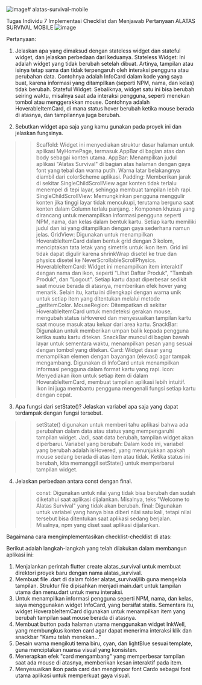 ![image](https://github.com/user-attachments/assets/8e2d09c0-c871-4623-ba79-d40c3bf5712f)# alatas-survival-mobile

Tugas Individu 7
Implementasi Checklist dan Menjawab Pertanyaan
ALATAS SURVIVAL MOBILE
![image](https://github.com/user-attachments/assets/40a2aaf5-1f00-427d-9461-01c352d8274d)

Pertanyaan:
1) Jelaskan apa yang dimaksud dengan stateless widget dan stateful widget, dan jelaskan perbedaan dari keduanya.
    Stateless Widget: Ini adalah widget yang tidak berubah setelah dibuat. Artinya, tampilan atau isinya tetap sama dan tidak terpengaruh oleh interaksi pengguna atau perubahan data. Contohnya adalah InfoCard dalam kode yang saya buat, karena informasi yang ditampilkan (seperti NPM, nama, dan kelas) tidak berubah.
    Stateful Widget: Sebaliknya, widget satu ini bisa berubah seiring waktu, misalnya saat ada interaksi pengguna, seperti menekan tombol atau menggerakkan mouse. Contohnya adalah HoverableItemCard, di mana status hover berubah ketika mouse berada di atasnya, dan tampilannya juga berubah.
   
2) Sebutkan widget apa saja yang kamu gunakan pada proyek ini dan jelaskan fungsinya.
  >> Scaffold: Widget ini menyediakan struktur dasar halaman untuk aplikasi MyHomePage, termasuk AppBar di bagian atas dan body sebagai konten utama.
  >> AppBar: Menampilkan judul aplikasi "Alatas Survival" di bagian atas halaman dengan gaya font yang tebal dan warna putih. Warna latar belakangnya diambil dari colorScheme aplikasi.
  >> Padding: Memberikan jarak di sekitar SingleChildScrollView agar konten tidak terlalu menempel di tepi layar, sehingga membuat tampilan lebih rapi.
  >> SingleChildScrollView: Memungkinkan pengguna menggulir konten jika tinggi layar tidak mencukupi, terutama berguna saat konten dalam Column terlalu panjang.
  >> : Komponen khusus yang dirancang untuk menampilkan informasi pengguna seperti NPM, nama, dan kelas dalam bentuk kartu. Setiap kartu memiliki judul dan isi yang ditampilkan dengan gaya sederhana namun jelas.
  >> GridView: Digunakan untuk menampilkan HoverableItemCard dalam bentuk grid dengan 3 kolom, menciptakan tata letak yang simetris untuk ikon item. Grid ini tidak dapat digulir karena shrinkWrap disetel ke true dan physics disetel ke NeverScrollableScrollPhysics.
  >> HoverableItemCard: Widget ini menampilkan item interaktif dengan nama dan ikon, seperti "Lihat Daftar Produk", "Tambah Produk", dan "Logout". Setiap kartu dapat diperbesar sedikit saat mouse berada di atasnya, memberikan efek hover yang menarik. Selain itu, kartu ini dilengkapi dengan warna unik untuk setiap item yang ditentukan melalui metode _getItemColor.
  >> MouseRegion: Ditempatkan di sekitar HoverableItemCard untuk mendeteksi gerakan mouse, mengubah status isHovered dan menyesuaikan tampilan kartu saat mouse masuk atau keluar dari area kartu.
  >> SnackBar: Digunakan untuk memberikan umpan balik kepada pengguna ketika suatu kartu ditekan. SnackBar muncul di bagian bawah layar untuk sementara waktu, menampilkan pesan yang sesuai dengan tombol yang ditekan.
  >> Card: Widget dasar yang menampilkan elemen dengan bayangan (elevasi) agar tampak mengambang. Digunakan di InfoCard untuk menampilkan informasi pengguna dalam format kartu yang rapi.
  >> Icon: Menyediakan ikon untuk setiap item di dalam HoverableItemCard, membuat tampilan aplikasi lebih intuitif. Ikon ini juga membantu pengguna mengenali fungsi setiap kartu dengan cepat.

3)  Apa fungsi dari setState()? Jelaskan variabel apa saja yang dapat terdampak dengan fungsi tersebut.
  >> setState() digunakan untuk memberi tahu aplikasi bahwa ada perubahan dalam data atau status yang mempengaruhi tampilan widget. Jadi, saat data berubah, tampilan widget akan diperbarui.
Variabel yang berubah: Dalam kode ini, variabel yang berubah adalah isHovered, yang menunjukkan apakah mouse sedang berada di atas item atau tidak. Ketika status ini berubah, kita memanggil setState() untuk memperbarui tampilan widget.

4) Jelaskan perbedaan antara const dengan final.
  >> const: Digunakan untuk nilai yang tidak bisa berubah dan sudah diketahui saat aplikasi dijalankan. Misalnya, teks "Welcome to Alatas Survival" yang tidak akan berubah.
  >> final: Digunakan untuk variabel yang hanya bisa diberi nilai satu kali, tetapi nilai tersebut bisa ditentukan saat aplikasi sedang berjalan. Misalnya, npm yang diset saat aplikasi dijalankan.


Bagaimana cara mengimplementasikan checklist-checklist di atas:

Berikut adalah langkah-langkah yang telah dilakukan dalam membangun aplikasi ini:
1) Menjalankan perintah flutter create alatas_survival untuk membuat direktori proyek baru dengan nama alatas_survival.
2) Membuat file .dart di dalam folder alatas_survival/lib guna mengelola tampilan. Struktur file dipisahkan menjadi main.dart untuk tampilan utama dan menu.dart untuk menu interaksi.
3) Untuk menampilkan informasi pengguna seperti NPM, nama, dan kelas, saya menggunakan widget InfoCard, yang bersifat statis. Sementara itu, widget HoverableItemCard digunakan untuk menampilkan item yang berubah tampilan saat mouse berada di atasnya.
4) Membuat button pada halaman utama menggunakan widget InkWell, yang membungkus konten card agar dapat menerima interaksi klik dan snackbar "Kamu telah menekan..."
5) Desain warna mengikuti tema biru, cyan, dan lightBlue sesuai template, guna menciptakan nuansa visual yang konsisten.
6) Menerapkan efek "card mengambang" yang memperbesar tampilan saat ada mouse di atasnya, memberikan kesan interaktif pada item.
7) Menyesuaikan ikon pada card dan mengimpor font Cardo sebagai font utama aplikasi untuk memperkuat gaya visual.
